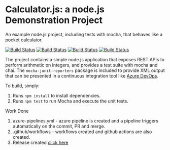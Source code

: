 Calculator.js: a node.js Demonstration Project
==============================================
An example node.js project, including tests with mocha, that behaves like
a pocket calculator.

[![Build Status](https://dev.azure.com/orginfinity007/CloudSkillChallenge/_apis/build/status/TheInfinity007.Azure-Devops-Pipeline-Calculator?branchName=master)](https://dev.azure.com/orginfinity007/CloudSkillChallenge/_build/latest?definitionId=14&branchName=master) 
[![Build Status](https://github.com/theinfinity007/Azure-Devops-Pipeline-Calculator/actions/workflows/build.yml/badge.svg)](https://github.com/TheInfinity007/Azure-Devops-Pipeline-Calculator/actions/workflows/build.yml) 
[![Build Status](https://github.com/theinfinity007/Azure-Devops-Pipeline-Calculator/actions/workflows/post-commit.yml/badge.svg)](https://github.com/TheInfinity007/Azure-Devops-Pipeline-Calculator/actions/workflows/post-commit.yml)
[![Build Status](https://github.com/theinfinity007/Azure-Devops-Pipeline-Calculator/actions/workflows/welcome.yml/badge.svg)](https://github.com/TheInfinity007/Azure-Devops-Pipeline-Calculator/actions/workflows/welcome.yml)


The project contains a simple node.js application that exposes REST APIs
to perform arithmetic on integers, and provides a test suite with mocha
and chai.  The `mocha-junit-reporters` package is included to provide XML
output that can be presented in a continuous integration tool like
[Azure DevOps](https://azure.com/devops).

To build, simply:

1. Runs `npm install` to install dependencies.
2. Runs `npm test` to run Mocha and execute the unit tests.

Work Done
1. azure-pipelines.yml - azure pipeline is created and a pipeline triggers automatically on the commit, PR and merge.
2. .github/workflows - workflows created and github actions are also created.
2. Release created [click here](https://github.com/TheInfinity007/Azure-Devops-Pipeline-Calculator/releases)
